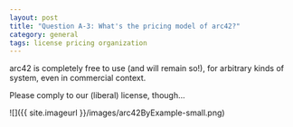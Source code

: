 ```yaml
---
layout: post
title: "Question A-3: What's the pricing model of arc42?"
category: general
tags: license pricing organization
---
```


arc42 is completely free to use (and will remain so!), for
arbitrary kinds of system, even in commercial context.

Please comply to our (liberal) license, though...

![]({{ site.imageurl }}/images/arc42ByExample-small.png)
